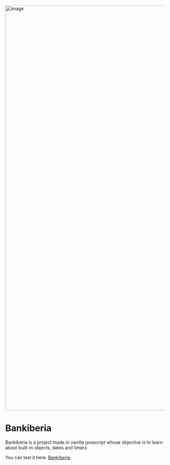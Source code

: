 <img width="1280" alt="image" src="https://github.com/hoxuro/Javascript-Projects/assets/86883781/e3541642-cf32-424d-a89b-4b08772d0151">
<h1>Bankiberia</h1>
<p>Bankiberia is a project made in vanilla javascript whose objective is to learn about built-in objects, dates and timers</p>
<p>You can test it here:  <a href="https://bankiberia-heriamezcua.netlify.app/">Bankiberia</a></p>
